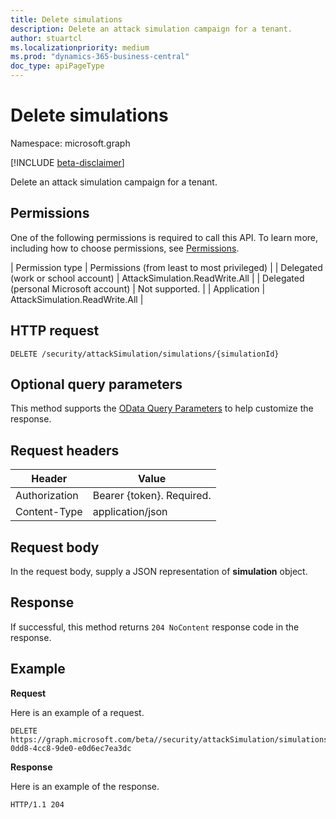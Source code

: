 ```yaml
---
title: Delete simulations 
description: Delete an attack simulation campaign for a tenant.
author: stuartcl
ms.localizationpriority: medium
ms.prod: "dynamics-365-business-central"
doc_type: apiPageType
---
```


# Delete simulations

Namespace: microsoft.graph

[!INCLUDE [beta-disclaimer](../../includes/beta-disclaimer.md)]

Delete an attack simulation campaign for a tenant.

## Permissions
One of the following permissions is required to call this API. To learn more, including how to choose permissions, see [Permissions](/graph/permissions-reference).

| Permission type                        | Permissions (from least to most privileged) |
| Delegated (work or school account)     | AttackSimulation.ReadWrite.All              |
| Delegated (personal Microsoft account) | Not supported.                              |
| Application                            | AttackSimulation.ReadWrite.All              |

## HTTP request
```http
DELETE /security/attackSimulation/simulations/{simulationId}
```

## Optional query parameters
This method supports the [OData Query Parameters](/graph/query-parameters) to help customize the response.

## Request headers
|Header         |Value                    |
|---------------|-------------------------|
|Authorization  |Bearer {token}. Required.|
|Content-Type   |application/json         |

## Request body
In the request body, supply a JSON representation of **simulation** object.

## Response
If successful, this method returns ```204 NoContent``` response code in the response.

## Example

**Request**

Here is an example of a request.

```http
DELETE https://graph.microsoft.com/beta//security/attackSimulation/simulations/2f5548d1-0dd8-4cc8-9de0-e0d6ec7ea3dc
```

**Response**

Here is an example of the response. 

```http
HTTP/1.1 204
```



